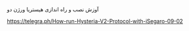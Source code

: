 آوزش نصب و راه اندازی هیستریا ورژن دو

https://telegra.ph/How-run-Hysteria-V2-Protocol-with-iSegaro-09-02
